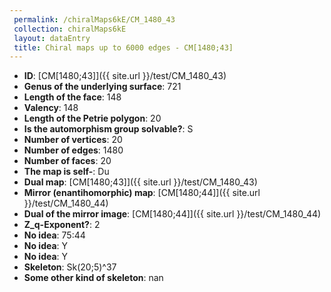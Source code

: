 ```yaml
--- 
 permalink: /chiralMaps6kE/CM_1480_43 
 collection: chiralMaps6kE
 layout: dataEntry
 title: Chiral maps up to 6000 edges - CM[1480;43]
---
```


- **ID**: [CM[1480;43]]({{ site.url }}/test/CM_1480_43)
- **Genus of the underlying surface**: 721
- **Length of the face**: 148
- **Valency**: 148
- **Length of the Petrie polygon**: 20
- **Is the automorphism group solvable?**: S
- **Number of vertices**: 20
- **Number of edges**: 1480
- **Number of faces**: 20
- **The map is self-**: Du
- **Dual map**: [CM[1480;43]]({{ site.url }}/test/CM_1480_43)
- **Mirror (enantihomorphic) map**: [CM[1480;44]]({{ site.url }}/test/CM_1480_44)
- **Dual of the mirror image**: [CM[1480;44]]({{ site.url }}/test/CM_1480_44)
- **Z_q-Exponent?**: 2
- **No idea**:  75:44
- **No idea**: Y
- **No idea**: Y
- **Skeleton**: Sk(20;5)^37
- **Some other kind of skeleton**: nan
